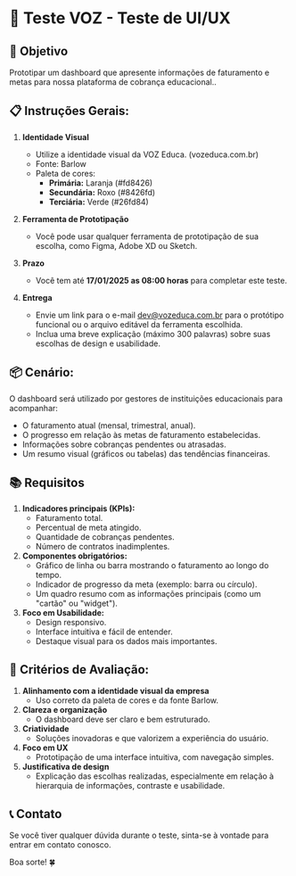 # 📝 Teste VOZ - Teste de UI/UX 

## 📄 Objetivo

Prototipar um dashboard que apresente informações de faturamento e metas para nossa plataforma de cobrança educacional..

## 📋 Instruções Gerais:

1. **Identidade Visual** 
    - Utilize a identidade visual da VOZ Educa. (vozeduca.com.br)
    - Fonte: Barlow
    - Paleta de cores:
        - **Primária:** Laranja (#fd8426)
        - **Secundária:** Roxo (#8426fd)
        - **Terciária:** Verde (#26fd84)
     
2. **Ferramenta de Prototipação**
    - Você pode usar qualquer ferramenta de prototipação de sua escolha, como Figma, Adobe XD ou Sketch.
3. **Prazo**
    - Você tem até **17/01/2025 as 08:00 horas** para completar este teste.
4.  **Entrega**
     - Envie um link para o e-mail dev@vozeduca.com.br para o protótipo funcional ou o arquivo editável da ferramenta escolhida.
     - Inclua uma breve explicação (máximo 300 palavras) sobre suas escolhas de design e usabilidade.


## 📦 Cenário:

O dashboard será utilizado por gestores de instituições educacionais para acompanhar:
   - O faturamento atual (mensal, trimestral, anual).
   - O progresso em relação às metas de faturamento estabelecidas.
   - Informações sobre cobranças pendentes ou atrasadas.
   - Um resumo visual (gráficos ou tabelas) das tendências financeiras.


## 📚 Requisitos

1. **Indicadores principais (KPIs):**
   - Faturamento total.
   - Percentual de meta atingido.
   - Quantidade de cobranças pendentes.
   - Número de contratos inadimplentes.
2. **Componentes obrigatórios:**
   - Gráfico de linha ou barra mostrando o faturamento ao longo do tempo.
   - Indicador de progresso da meta (exemplo: barra ou círculo).
   - Um quadro resumo com as informações principais (como um "cartão" ou "widget").
3. **Foco em Usabilidade:**
   - Design responsivo.
   - Interface intuitiva e fácil de entender.
   - Destaque visual para os dados mais importantes.


## 🎨 Critérios de Avaliação:

1. **Alinhamento com a identidade visual da empresa**
    - Uso correto da paleta de cores e da fonte Barlow.
2. **Clareza e organização**
    - O dashboard deve ser claro e bem estruturado.
3. **Criatividade**
    - Soluções inovadoras e que valorizem a experiência do usuário.
4. **Foco em UX**
    - Prototipação de uma interface intuitiva, com navegação simples.
5. **Justificativa de design**
   - Explicação das escolhas realizadas, especialmente em relação à hierarquia de informações, contraste e usabilidade.

## 📞 Contato

Se você tiver qualquer dúvida durante o teste, sinta-se à vontade para entrar em contato conosco.

Boa sorte! 🍀


